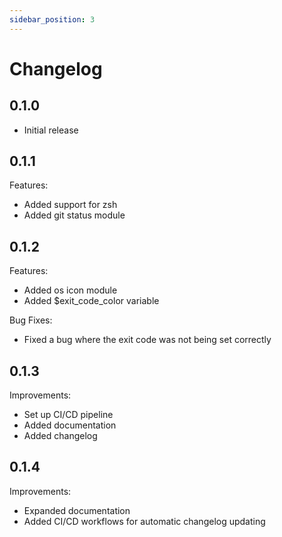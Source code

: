 ```yaml
---
sidebar_position: 3
---
```


# Changelog

## 0.1.0

- Initial release


## 0.1.1

Features:
- Added support for zsh
- Added git status module

## 0.1.2

Features:
- Added os icon module
- Added $exit_code_color variable

Bug Fixes:
- Fixed a bug where the exit code was not being set correctly

## 0.1.3

Improvements:
- Set up CI/CD pipeline
- Added documentation
- Added changelog

## 0.1.4

Improvements:
- Expanded documentation
- Added CI/CD workflows for automatic changelog updating